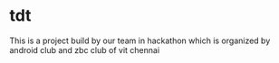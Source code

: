 # tdt
This is a project build by our team in hackathon which is organized by android club and zbc club of vit chennai
